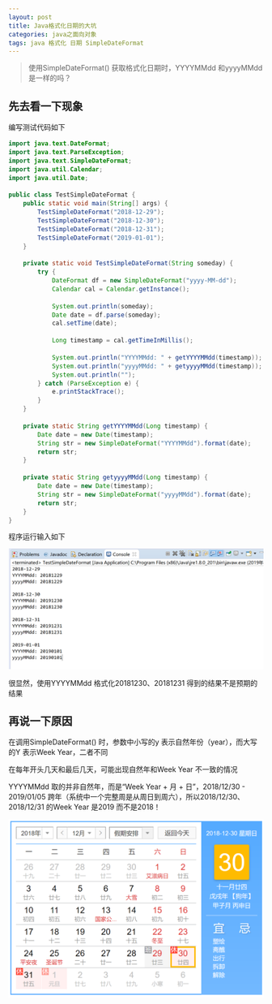```yaml
---
layout: post
title: Java格式化日期的大坑
categories: java之面向对象
tags: java 格式化 日期 SimpleDateFormat
---
```


>使用SimpleDateFormat() 获取格式化日期时，YYYYMMdd 和yyyyMMdd 是一样的吗？

## 先去看一下现象

编写测试代码如下

```java
import java.text.DateFormat;
import java.text.ParseException;
import java.text.SimpleDateFormat;
import java.util.Calendar;
import java.util.Date;

public class TestSimpleDateFormat {
    public static void main(String[] args) {
    	TestSimpleDateFormat("2018-12-29");
    	TestSimpleDateFormat("2018-12-30");
    	TestSimpleDateFormat("2018-12-31");
    	TestSimpleDateFormat("2019-01-01");
    }
    
    private static void TestSimpleDateFormat(String someday) {
        try {
    		DateFormat df = new SimpleDateFormat("yyyy-MM-dd");
    		Calendar cal = Calendar.getInstance();
    		
    		System.out.println(someday);
    		Date date = df.parse(someday);
    		cal.setTime(date);
    		
    		Long timestamp = cal.getTimeInMillis();
    		
    		System.out.println("YYYYMMdd: " + getYYYYMMdd(timestamp));
    		System.out.println("yyyyMMdd: " + getyyyyMMdd(timestamp));
    		System.out.println("");
    	} catch (ParseException e) {
    		e.printStackTrace();
    	}
    }
    
    private static String getYYYYMMdd(Long timestamp) {
    	Date date = new Date(timestamp);
    	String str = new SimpleDateFormat("YYYYMMdd").format(date);
    	return str;
    }
    
    private static String getyyyyMMdd(Long timestamp) {
    	Date date = new Date(timestamp);
    	String str = new SimpleDateFormat("yyyyMMdd").format(date);
    	return str;
    }
}
```

程序运行输入如下

![](../media/image/2019-04-28/01.png)

很显然，使用YYYYMMdd 格式化20181230、20181231 得到的结果不是预期的结果

## 再说一下原因

在调用SimpleDateFormat() 时，参数中小写的y 表示自然年份（year），而大写的Y 表示Week Year，二者不同

在每年开头几天和最后几天，可能出现自然年和Week Year 不一致的情况

YYYYMMdd 取的并非自然年，而是“Week Year + 月 + 日”，2018/12/30 - 2019/01/05 跨年（系统中一个完整周是从周日到周六），所以2018/12/30、2018/12/31 的Week Year 是2019 而不是2018！

![](../media/image/2019-04-28/02.png)
